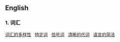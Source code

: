 ## English
### 1. 词汇
[词汇的多样性](https://github.com/ZBTGL/summary/blob/master/Other/English/1-1%20%E8%AF%8D%E6%B1%87%E5%A4%9A%E6%A0%B7%E6%80%A7.txt)
&nbsp; [特定词](https://github.com/ZBTGL/summary/blob/master/Other/English/1-2%20%E7%89%B9%E5%AE%9A%E8%AF%8D.txt)
&nbsp; [信号词](https://github.com/ZBTGL/summary/blob/master/Other/English/1-3%20%E4%BF%A1%E5%8F%B7%E8%AF%8D.txt)
&nbsp; [清晰的代词](https://github.com/ZBTGL/summary/blob/master/Other/English/1-4%20%E6%B8%85%E6%99%B0%E7%9A%84%E4%BB%A3%E8%AF%8D.txt)
&nbsp; [语言的简洁](https://github.com/ZBTGL/summary/blob/master/Other/English/1-5%20%E8%AF%AD%E8%A8%80%E7%9A%84%E7%AE%80%E6%B4%81.txt)

